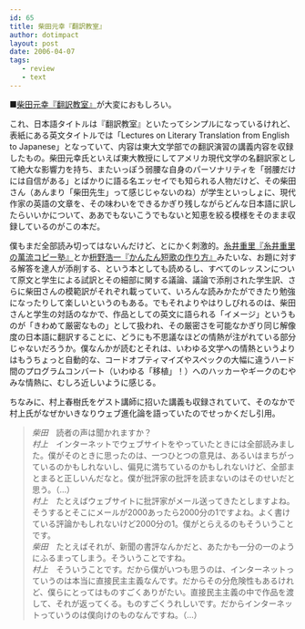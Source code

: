 ```yaml
---
id: 65
title: 柴田元幸『翻訳教室』
author: dotimpact
layout: post
date: 2006-04-07
tags:
   - review
   - text
---
```

■[柴田元幸『翻訳教室』][1]が大変におもしろい。

これ、日本語タイトルは『翻訳教室』といたってシンプルになっているけれど、表紙にある英文タイトルでは「Lectures on Literary Translation from English to Japanese」となっていて、内容は東大文学部での翻訳演習の講義内容を収録したもの。柴田元幸氏といえば東大教授にしてアメリカ現代文学の名翻訳家として絶大な影響力を持ち、またいっぽう弱腰な自身のパーソナリティを「弱腰だけには自信がある」とばかりに語る名エッセイでも知られる人物だけど、その柴田さん（あんまり「柴田先生」って感じじゃないのね）が学生といっしょに、現代作家の英語の文章を、その味わいをできるかぎり残しながらどんな日本語に訳したらいいかについて、ああでもないこうでもないと知恵を絞る模様をそのまま収録しているのがこの本だ。

僕もまだ全部読み切ってはないんだけど、とにかく刺激的。[糸井重里『糸井重里の萬流コピー塾』][2]とか[枡野浩一『かんたん短歌の作り方』][3]みたいな、お題に対する解答を達人が添削する、という本としても読めるし、すべてのレッスンについて原文と学生による試訳とその細部に関する議論、議論で添削された学生訳、さらに柴田さんの模範訳がそれぞれ載っていて、いろんな読みかたができたり勉強になったりして楽しいというのもある。でもそれよりやはりしびれるのは、柴田さんと学生の対話のなかで、作品としての英文に語られる「イメージ」というものが「きわめて厳密なもの」として扱われ、その厳密さを可能なかぎり同じ解像度の日本語に翻訳することに、どうにも不思議なほどの情熱が注がれている部分じゃないだろうか。僕なんかが読むとそれは、いわゆる文学への情熱というよりはもうちょっと自動的な、コードオプティマイズやスペックの大幅に違うハード間のプログラムコンバート（いわゆる「移植」！）へのハッカーやギークのむやみな情熱に、むしろ近しいように感じる。

ちなみに、村上春樹氏をゲスト講師に招いた講義も収録されていて、そのなかで村上氏がなぜかいきなりウェブ進化論を語っていたのでせっかくだし引用。

> *柴田*　読者の声は聞かれますか？  
> *村上*　インターネットでウェブサイトをやっていたときには全部読みました。僕がそのときに思ったのは、一つひとつの意見は、あるいはまちがっているのかもしれないし、偏見に満ちているのかもしれないけど、全部まとまると正しいんだなと。僕が批評家の批評を読まないのはそのせいだと思う。（…）  
> *村上*　たとえばウェブサイトに批評家がメール送ってきたとしますよね。そうするとそこにメールが2000あったら2000分の1ですよね。よく書けている評論かもしれないけど2000分の1。僕がとらえるのもそういうことです。  
> *柴田*　たとえばそれが、新聞の書評なんかだと、あたかも一分の一のようにふるまってしまう。そういうことですね。  
> *村上*　そういうことです。だから僕がいつも思うのは、インターネットっていうのは本当に直接民主主義なんです。だからその分危険性もあるけれど、僕らにとってはものすごくありがたい。直接民主主義の中で作品を渡して、それが返ってくる。ものすごくうれしいです。だからインターネットっていうのは僕向けのものなんですね。（…）

 [1]: http://www.amazon.co.jp/exec/obidos/ASIN/4403210880/dotimpact-22/ref=nosim/
 [2]: http://www.amazon.co.jp/exec/obidos/ASIN/4163402802/dotimpact-22/ref=nosim/
 [3]: http://www.amazon.co.jp/exec/obidos/ASIN/4480814299/dotimpact-22/ref=nosim/
